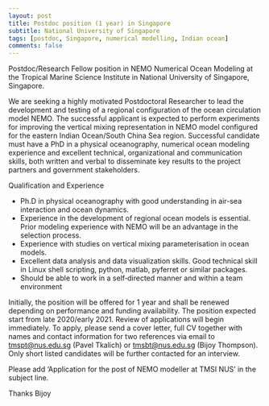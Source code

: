 ```yaml
---
layout: post
title: Postdoc position (1 year) in Singapore
subtitle: National University of Singapore
tags: [postdoc, Singapore, numerical modelling, Indian ocean]
comments: false
---
```

Postdoc/Research Fellow position in NEMO Numerical Ocean Modeling at the Tropical Marine Science Institute in National University of Singapore, Singapore.

We are seeking a highly motivated Postdoctoral Researcher to lead the development and testing of a regional configuration of the ocean circulation model NEMO. The successful applicant is expected to perform experiments for improving the vertical mixing representation in NEMO model configured for the eastern Indian Ocean/South China Sea region. Successful candidate must have a PhD in a physical oceanography, numerical ocean modeling experience and excellent technical, organizational and communication skills, both written and verbal to disseminate key results to the project partners and government stakeholders.

Qualification and Experience

- Ph.D in physical oceanography with good understanding in air-sea interaction and ocean dynamics.
- Experience in the development of regional ocean models is essential. Prior modeling experience  with NEMO will be an advantage in the selection process.
- Experience with studies on vertical mixing parameterisation in ocean models.
- Excellent data analysis and data visualization skills. Good technical skill in Linux shell scripting, python, matlab, pyferret or similar packages.
- Should be able to work in a self‐directed manner and within a team environment

Initially, the position will be offered for 1 year and shall be renewed depending on performance and funding availability. The position expected start from late 2020/early 2021. Review of applications will begin immediately. To apply, please send a cover letter, full CV together with names and contact information for two references via email to tmspt@nus.edu.sg (Pavel Tkalich) or tmsbt@nus.edu.sg (Bijoy Thompson). Only short listed candidates will be further contacted for an interview.

Please add ‘Application for the post of NEMO modeller at TMSI NUS’ in the subject line.

Thanks
Bijoy
